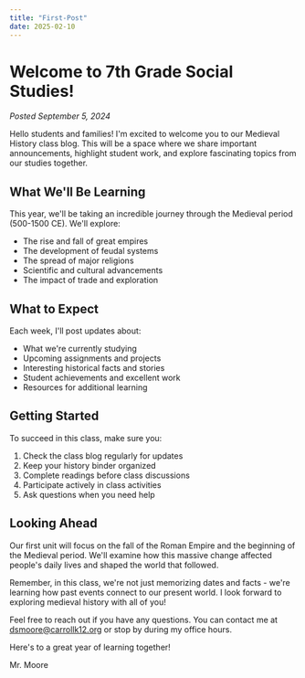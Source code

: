```yaml
---
title: "First-Post"
date: 2025-02-10
---
```


# Welcome to 7th Grade Social Studies!

*Posted September 5, 2024*

Hello students and families! I'm excited to welcome you to our Medieval History class blog. This will be a space where we share important announcements, highlight student work, and explore fascinating topics from our studies together.

## What We'll Be Learning

This year, we'll be taking an incredible journey through the Medieval period (500-1500 CE). We'll explore:

- The rise and fall of great empires
- The development of feudal systems
- The spread of major religions
- Scientific and cultural advancements
- The impact of trade and exploration

## What to Expect

Each week, I'll post updates about:
- What we're currently studying
- Upcoming assignments and projects
- Interesting historical facts and stories
- Student achievements and excellent work
- Resources for additional learning

## Getting Started

To succeed in this class, make sure you:
1. Check the class blog regularly for updates
2. Keep your history binder organized
3. Complete readings before class discussions
4. Participate actively in class activities
5. Ask questions when you need help

## Looking Ahead

Our first unit will focus on the fall of the Roman Empire and the beginning of the Medieval period. We'll examine how this massive change affected people's daily lives and shaped the world that followed.

Remember, in this class, we're not just memorizing dates and facts - we're learning how past events connect to our present world. I look forward to exploring medieval history with all of you!

Feel free to reach out if you have any questions. You can contact me at dsmoore@carrollk12.org or stop by during my office hours.

Here's to a great year of learning together!

Mr. Moore

